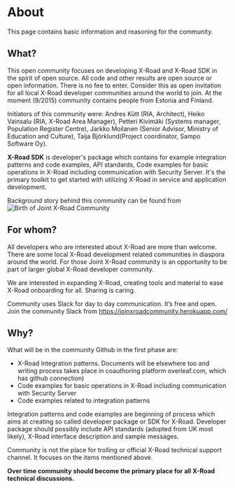 # About
This page contains basic information and reasoning for the community. 

## What?
This open community focuses on developing X-Road and X-Road SDK in the spirit of open source. All code and other results are open source or open information. There is no fee to enter. Consider this as open invitation for all local X-Road developer communities around the world to join. At the moment (9/2015) community contains people from Estonia and Finland. 

Initiators of this community were: Andres Kütt (RIA, Architect), Heiko Vainsalu (RIA, X-Road Area Manager), Petteri Kivimäki (Systems manager, Population Register Centre), Jarkko Moilanen (Senior Advisor, Ministry of Education and Culture), Taija Björklund(Project coordinator, Sampo Software Oy).

**X-Road SDK** is developer's package which contains for example integration patterns and code examples, API standards, Code examples for basic operations in X-Road including communication with Security Server. It's the primary toolkit to get started with utilizing X-Road in service and application development. 

Background story behind this community can be found from ![Birth of Joint X-Road Community](https://tarinoitadigitalisaatiosta.wordpress.com/2015/09/04/birth-of-joint-x-road-community/)

## For whom?
All developers who are interested about X-Road are more than welcome. There are some local X-Road development related communities in diaspora around the world. For those Joint X-Road community is an opportunity to be part of larger global X-Road developer community. 

We are interested in expanding X-Road, creating tools and material to ease X-Road onboarding for all. Sharing is caring. 

Community uses Slack for day to day communication. It’s free and open. Join the community Slack from https://joinxroadcommunity.herokuapp.com/

## Why?

What will be in the community Github in the first phase are:

* X-Road Integration patterns. Documents will be elsewhere too and writing process takes place in coauthoring platform overleaf.com, which has github connection)
* Code examples for basic operations in X-Road including communication with Security Server
* Code examples related to integration patterns

Integration patterns and code examples are beginning of process which aims at creating so called developer package or SDK for X-Road. Developer package should possibly include API standards (adopted from UK most likely), X-Road interface description and sample messages.

Community is not the place for trolling or official X-Road technical support channel. It focuses on the items mentioned above.

**Over time community should become the primary place for all X-Road technical discussions.**
